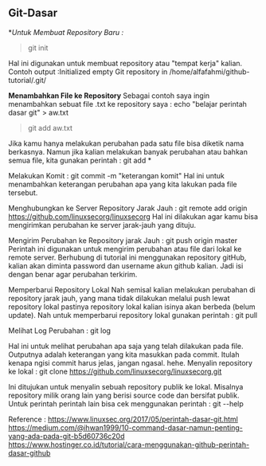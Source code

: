 ## Git-Dasar

**Untuk Membuat Repository Baru :*
> git init

Hal ini digunakan untuk membuat repository atau "tempat kerja" kalian.
Contoh output :Initialized empty Git repository in /home/alfafahmi/github-tutorial/.git/

**Menambahkan File ke Repository**
Sebagai contoh saya ingin menambahkan sebuat file .txt ke repository saya :
echo "belajar perintah dasar git" > aw.txt
> git add aw.txt

Jika kamu hanya melakukan perubahan pada satu file bisa diketik nama berkasnya.
Namun jika kalian melakukan banyak perubahan atau bahkan semua file, kita gunakan perintah :
git add *

Melakukan Komit :
git commit -m "keterangan komit"
Hal ini untuk menambahkan keterangan perubahan apa yang kita lakukan pada file tersebut.

Menghubungkan ke Server Repository Jarak Jauh :
git remote add origin https://github.com/linuxsecorg/linuxsecorg
Hal ini dilakukan agar kamu bisa mengirimkan perubahan ke server jarak-jauh yang dituju.

Mengirim Perubahan ke Repository jarak Jauh :
git push origin master
Perintah ini digunakan untuk mengirim perubahan atau file dari lokal ke remote server. Berhubung di tutorial ini menggunakan repository gitHub, kalian akan diminta password dan username akun github kalian. Jadi isi dengan benar agar perubahan terkirim.

Memperbarui Repository Lokal
Nah semisal kalian melakukan perubahan di repository jarak jauh, yang mana tidak dilakukan melalui push lewat repository lokal pastinya repository lokal kalian isinya akan berbeda (belum update). Nah untuk memperbarui repository lokal gunakan perintah :
git pull

Melihat Log Perubahan :
git log

Hal ini untuk melihat perubahan apa saja yang telah dilakukan pada file. Outputnya adalah keterangan yang kita masukkan pada commit. Itulah kenapa ngisi commit harus jelas, jangan ngasal. hehe.
Menyalin repository ke lokal :
git clone  https://github.com/linuxsecorg/linuxsecorg.git

Ini ditujukan untuk menyalin sebuah repository publik ke lokal. Misalnya repository milik orang lain yang berisi source code dan bersifat publik.
Untuk perintah perintah lain bisa cek menggunakan perintah :
git --help

Reference :
https://www.linuxsec.org/2017/05/perintah-dasar-git.html
https://medium.com/@ihwan1999/10-command-dasar-namun-penting-yang-ada-pada-git-b5d60736c20d
https://www.hostinger.co.id/tutorial/cara-menggunakan-github-perintah-dasar-github
